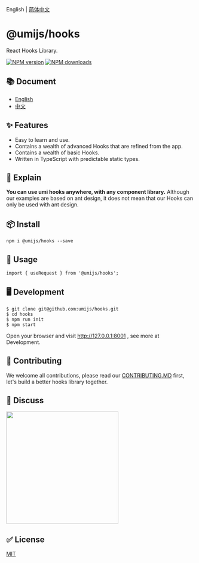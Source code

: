 English | [简体中文](https://github.com/umijs/hooks/blob/master/README.zh-CN.md)

# @umijs/hooks

React Hooks Library.

[![NPM version][image-1]][1] [![NPM downloads][image-2]][2]

## 📚 Document

* [English](https://hooks.umijs.org/)
* [中文](https://hooks.umijs.org/zh-CN/)

## ✨ Features

* Easy to learn and use.
* Contains a wealth of advanced Hooks that are refined from the app.
* Contains a wealth of basic Hooks.
* Written in TypeScript with predictable static types.

## 📣 Explain

**You can use umi hooks anywhere, with any component library.**
Although our examples are based on ant design, it does not mean that our Hooks can only be used with ant design.

## 📦 Install

```
npm i @umijs/hooks --save
```

## 🔨 Usage

```
import { useRequest } from '@umijs/hooks';
```

## 🖥 Development

```
$ git clone git@github.com:umijs/hooks.git
$ cd hooks
$ npm run init
$ npm start
```
Open your browser and visit http://127.0.0.1:8001 , see more at Development.

## 🤝 Contributing

We welcome all contributions, please read our [CONTRIBUTING.MD](https://github.com/umijs/hooks/blob/master/CONTRIBUTING.MD) first, let's build a better hooks library together.

## 👥 Discuss

<img src="https://raw.githubusercontent.com/umijs/hooks/master/dingtalk.jpg" width="300" />

## ✅ License

[MIT](https://github.com/umijs/umi/blob/master/LICENSE)


[1]:	https://www.npmjs.com/package/@umijs/hooks
[2]:	https://npmjs.org/package/@umijs/hooks

[image-1]:	https://img.shields.io/npm/v/@umijs/hooks.svg?style=flat
[image-2]:	https://img.shields.io/npm/dm/@umijs/hooks.svg?style=flat
